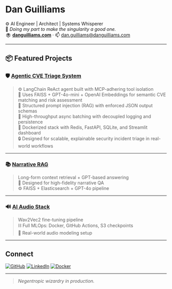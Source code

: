 # Dan Guilliams

⚙️ AI Engineer | Architect | Systems Whisperer  
🧠 *Doing my part to make the singularity a good one.*  
<img src="https://raw.githubusercontent.com/dguilliams3/dguilliams3/main/assets/Dan_Guilliams_Logo_Circle.png" alt="Fox King" height="18" style="vertical-align: middle;" /> [**danguilliams.com**](https://danguilliams.com) · 📫 dan.guilliams@danguilliams.com

---

## 📦 Featured Projects

### 🛡️ [Agentic CVE Triage System](https://github.com/dguilliams3/mcp-agentic-security-escalation)

> ⚙️ LangChain ReAct agent built with MCP-adhering tool isolation    
> 🧠 Uses FAISS + GPT-4o-mini + OpenAI Embeddings for semantic CVE matching and risk assessment    
> 📎 Structured prompt injection (RAG) with enforced JSON output schemas    
> 🚀 High-throughput async batching with decoupled logging and persistence    
> 🐳 Dockerized stack with Redis, FastAPI, SQLite, and Streamlit dashboard    
> 🔒 Designed for scalable, explainable security incident triage in real-world workflows    

---

### 📚 [Narrative RAG](https://github.com/dguilliams3/narrative-data-process-for-RAG-pipeline)
> Long-form context retrieval + GPT-based answering  
> 🧾 Designed for high-fidelity narrative QA  
> ⚙️ FAISS + Elasticsearch + GPT-4o pipeline

---

### 🔊 [AI Audio Stack](https://github.com/dguilliams3/ai-audio-processing-pipeline)
> Wav2Vec2 fine-tuning pipeline  
> ⛓️ Full MLOps: Docker, GitHub Actions, S3 checkpoints  
> 🧪 Real-world audio modeling setup

---

## Connect

[![GitHub](https://img.shields.io/badge/GitHub-%2312100E.svg?logo=github&logoColor=white)](https://github.com/dguilliams3)
[![LinkedIn](https://img.shields.io/badge/LinkedIn-%230077B5.svg?logo=linkedin&logoColor=white)](https://linkedin.com/in/dan-guilliams)
[![Docker](https://img.shields.io/badge/Docker-%230db7ed.svg?logo=docker&logoColor=white)](https://hub.docker.com/u/dguilliams3)

---

> *Negentropic wizardry in production.*
